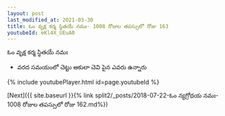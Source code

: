 ```yaml
---
layout: post
last_modified_at: 2021-03-30
title: ఓం వృక్ష కర్మ స్థితయే నమః- 1008 రోజుల తపస్సులో రోజు 163
youtubeId: eKl4X_UEuA0
---
```

 
 
 ఓం వృక్ష కర్మ స్థితయే నమః  
 
 -  వరద సమయంలో చెట్టు ఆకులా చెవి పైన ఎవరు ఉన్నారు 
 
  
 
  
 
 
 
 
 
 


{% include youtubePlayer.html id=page.youtubeId %}
 
[Next]({{ site.baseurl }}{% link  split2/_posts/2018-07-22-ఓం న్యగ్రోధయ నమః- 1008 రోజుల తపస్సులో రోజు 162.md%})
 
